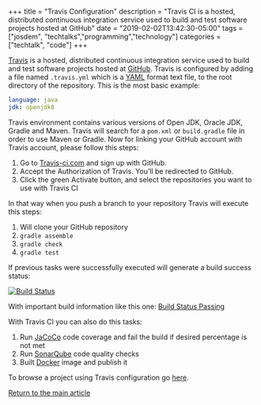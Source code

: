 +++
title =  "Travis Configuration"
description = "Travis CI is a hosted, distributed continuous integration service used to build and test software projects hosted at GitHub"
date = "2019-02-02T13:42:30-05:00"
tags = ["josdem", "techtalks","programming","technology"]
categories = ["techtalk", "code"]
+++

[Travis](https://travis-ci.com/) is a hosted, distributed continuous integration service used to build and test software projects hosted at [GitHub](https://github.com/). Travis is configured by adding a file named `.travis.yml` which is a [YAML](https://en.wikipedia.org/wiki/YAML) format text file, to the root directory of the repository. This is the most basic example:

```yml
language: java
jdk: openjdk8
```

Travis environment contains various versions of Open JDK, Oracle JDK, Gradle and Maven. Travis will search for a `pom.xml` or `build.gradle` file in order to use Maven or Gradle. Now for linking your GitHub account with Travis account, please follow this steps:

1. Go to [Travis-ci.com](https://travis-ci.com/) and sign up with GitHub.
2. Accept the Authorization of Travis. You’ll be redirected to GitHub.
3. Click the green Activate button, and select the repositories you want to use with Travis CI

In that way when you push a branch to your repository Travis will execute this steps:

1. Will clone your GitHub repository
2. `gradle assemble`
3. `gradle check`
4. `gradle test`

If previous tasks were successfully executed will generate a build success status:

[![Build Status](https://travis-ci.com/josdem/jugoterapia-webflux.svg?branch=master)](https://travis-ci.com/josdem/jugoterapia-webflux)

With important build information like this one: [Build Status Passing](https://travis-ci.com/josdem/jugoterapia-webflux)

With Travis CI you can also do this tasks:

1. Run [JaCoCo](https://github.com/jacoco/jacoco) code coverage and fail the build if desired percentage is not met
2. Run [SonarQube](https://www.sonarqube.org/) code quality checks
3. Built [Docker](https://www.docker.com/) image and publish it


To browse a project using Travis configuration go [here](https://github.com/josdem/jugoterapia-webflux).

[Return to the main article](/techtalk/sysadmin)
